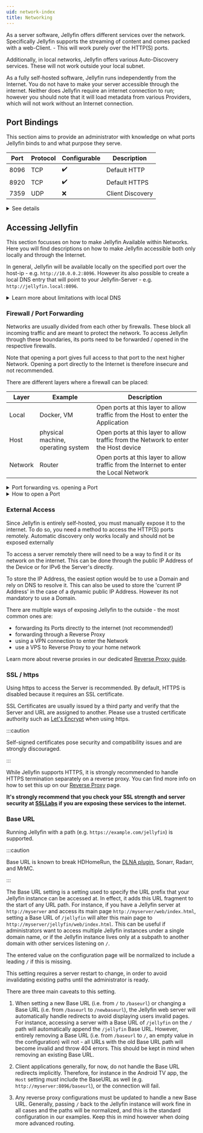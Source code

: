 ```yaml
---
uid: network-index
title: Networking
---
```


As a server software, Jellyfin offers different services over the network.
Specifically Jellyfin supports the streaming of content and comes packed with a web-Client. - This will work purely over the HTTP(S) ports.

Additionally, in local networks, Jellyfin offers various Auto-Discovery services. These will not work outside your local subnet.

As a fully self-hosted software, Jellyfin runs independently from the Internet.
You do not have to make your server accessible through the internet.
Neither does Jellyfin require an internet connection to run; however you should note that it will load metadata from various Providers, which will not work without an Internet connection.

## Port Bindings

This section aims to provide an administrator with knowledge on what ports Jellyfin binds to and what purpose they serve.

| Port | Protocol | Configurable | Description |
|---|---|---|---|
| 8096 | TCP | ✔️ | Default HTTP |
| 8920 | TCP | ✔️ | Default HTTPS |
| 7359 | UDP | ❌ | Client Discovery |

<details>
<summary>See details</summary>

- **HTTP Traffic** (8096/TCP):
    The web frontend can be accessed here. You can modify this setting from the **Networking** page in the admin settings.

- **HTTPS Traffic** (8920/TCP):
    Used when https is enabled. By default this port will not be used.
    This setting can also be modified from the **Networking** page to use a different port.

- **Client Discovery** (7359/UDP):
    Allows clients to discover Jellyfin on the local network. A broadcast message to this port will return detailed information about your server that includes name, ip-address and ID.

</details>

## Accessing Jellyfin

This section focusses on how to make Jellyfin Available within Networks.
Here you will find descriptions on how to make Jellyfin accessible both only locally and through the Internet.

In general, Jellyfin will be available locally on the specified port over the host-ip - e.g. `http://10.0.0.2:8096`.
However its also possible to create a local DNS entry that will point to your Jellyfin-Server - e.g. `http://jellyfin.local:8096`.

<details>
<summary>Learn more about limitations with local DNS</summary>

Devices like Google Chromecast or Google Streamer use hardcoded DNS Servers - therefore they will not make use of your local DNS entries.
There are multiple workarounds for this issue.

The easiest involves the usage of IPv6 Entries in the public DNS.
Since IPv6 addresses do not differentiate between local and public, the address will be abled to be resolved locally.
This, however, requires the use of a public DNS server - The Jellyfin Server does not have to be accessible from the outside though!

</details>

### Firewall / Port Forwarding

Networks are usually divided from each other by firewalls. These block all incoming traffic and are meant to protect the network.
To access Jellyfin through these boundaries, its ports need to be forwarded / opened in the respective firewalls.

Note that opening a port gives full access to that port to the next higher Network.
Opening a port directly to the Internet is therefore insecure and not recommended.

There are different layers where a firewall can be placed:

| Layer | Example | Description |
| --- | --- | --- |
| Local | Docker, VM | Open ports at this layer to allow traffic from the Host to enter the Application |
| Host | physical machine, operating system | Open ports at this layer to allow traffic from the Network to enter the Host device |
| Network | Router | Open ports at this layer to allow traffic from the Internet to enter the Local Network |

<details>
<summary>Port forwarding vs. opening a Port</summary>

Whilst Routers often allow you to forward a port, firewalls typically only allow you to open one.
The difference is within the Target. Opening a Port essentially just means that traffic on this Port will go through.
Forwarding a Port you typically do in NAT scenarios - traffic is coming in on your public IP Address, what device inside your network should recieve it.
Sometimes, port forwarding also lets you map an external port to a different internal port.

</details>

<details>
<summary>How to open a Port</summary>

How exactly a port will be opened depends on your firewall software and its UI.
Here is linked below how to open ports for:

- [Windows Firewall](https://learn.microsoft.com/en-us/sql/reporting-services/report-server/configure-a-firewall-for-report-server-access?view=sql-server-ver16#open-ports-in-windows-firewall)
- [firewalld](https://firewalld.org/documentation/howto/open-a-port-or-service.html)
- [Uncomplicated Firewall](https://wiki.ubuntu.com/UncomplicatedFirewall#Basic_Usage) (ufw)
- [nftables](https://wiki.nftables.org/wiki-nftables/index.php/Main_Page)

</details>

### External Access

Since Jellyfin is entirely self-hosted, you must manually expose it to the internet.
To do so, you need a method to access the HTTP(S) ports remotely.
Automatic discovery only works locally and should not be exposed externally

To access a server remotely there will need to be a way to find it or its network on the internet.
This can be done through the public IP Address of the Device or for IPv6 the Server's directly.

To store the IP Address, the easiest option would be to use a Domain and rely on DNS to resolve it.
This can also be used to store the 'current IP Address' in the case of a dynamic public IP Address.
However its not mandatory to use a Domain.

There are multiple ways of exposing Jellyfin to the outside - the most common ones are:

- forwarding its Ports directly to the internet (not recommended!)
- forwarding through a Reverse Proxy
- using a VPN connection to enter the Network
- use a VPS to Reverse Proxy to your home network

Learn more about reverse proxies in our dedicated [Reverse Proxy guide](./8_reverse-proxy/index.md).

### SSL / https

Using https to access the Server is recommended.
By default, HTTPS is disabled because it requires an SSL certificate.

SSL Certificates are usually issued by a third party and verify that the Server and URL are assigned to another.
Please use a trusted certificate authority such as [Let's Encrypt](./9_advanced/letsencrypt.md) when using https.

:::caution

Self-signed certificates pose security and compatibility issues and are strongly discouraged.

:::

While Jellyfin supports HTTPS, it is strongly recommended to handle HTTPS termination separately on a reverse proxy. You can find more info on how to set this up on our [Reverse Proxy](./8_reverse-proxy/index.md) page.

**It's strongly recommend that you check your SSL strength and server security at [SSLLabs](https://www.ssllabs.com/ssltest/analyze.html) if you are exposing these services to the internet.**

### Base URL

Running Jellyfin with a path (e.g. `https://example.com/jellyfin`) is supported.

:::caution

Base URL is known to break HDHomeRun, the [DLNA plugin](./3_dlna.md), Sonarr, Radarr, and MrMC.

:::

The Base URL setting is a setting used to specify the URL prefix that your Jellyfin instance can be accessed at. In effect, it adds this URL fragment to the start of any URL path. For instance, if you have a Jellyfin server at `http://myserver` and access its main page `http://myserver/web/index.html`, setting a Base URL of `/jellyfin` will alter this main page to `http://myserver/jellyfin/web/index.html`. This can be useful if administrators want to access multiple Jellyfin instances under a single domain name, or if the Jellyfin instance lives only at a subpath to another domain with other services listening on `/`.

The entered value on the configuration page will be normalized to include a leading `/` if this is missing.

This setting requires a server restart to change, in order to avoid invalidating existing paths until the administrator is ready.

There are three main caveats to this setting.

1. When setting a new Base URL (i.e. from `/` to `/baseurl`) or changing a Base URL (i.e. from `/baseurl` to `/newbaseurl`), the Jellyfin web server will automatically handle redirects to avoid displaying users invalid pages. For instance, accessing a server with a Base URL of `/jellyfin` on the `/` path will automatically append the `/jellyfin` Base URL. However, entirely removing a Base URL (i.e. from `/baseurl` to `/`, an empty value in the configuration) will not - all URLs with the old Base URL path will become invalid and throw 404 errors. This should be kept in mind when removing an existing Base URL.

2. Client applications generally, for now, do not handle the Base URL redirects implicitly. Therefore, for instance in the Android TV app, the `Host` setting _must_ include the BaseURL as well (e.g. `http://myserver:8096/baseurl`), or the connection will fail.

3. Any reverse proxy configurations must be updated to handle a new Base URL. Generally, passing `/` back to the Jellyfin instance will work fine in all cases and the paths will be normalized, and this is the standard configuration in our examples. Keep this in mind however when doing more advanced routing.
